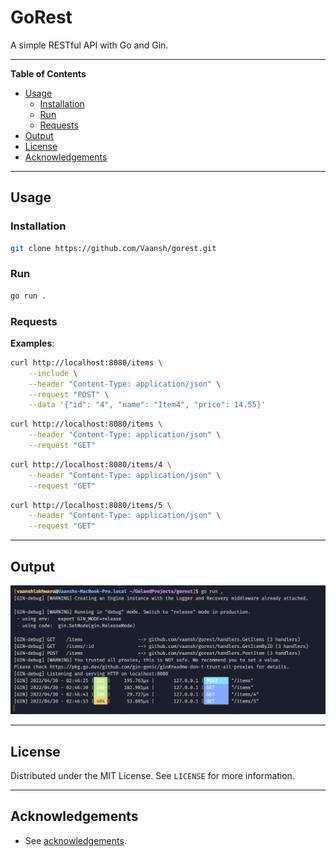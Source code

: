 <h1> GoRest </h1>

A simple RESTful API with Go and Gin.

---

<b> Table of Contents </b>

- [Usage](#usage)
  - [Installation](#installation)
  - [Run](#run)
  - [Requests](#requests)
- [Output](#output)
- [License](#license)
- [Acknowledgements](#acknowledgements)

---

## Usage

### Installation

```sh
git clone https://github.com/Vaansh/gorest.git
```

### Run

```sh
go run .
```

### Requests

**Examples**:

```sh
curl http://localhost:8080/items \
    --include \
    --header "Content-Type: application/json" \
    --request "POST" \
    --data '{"id": "4", "name": "Item4", "price": 14.55}'
```

```sh
curl http://localhost:8080/items \
    --header "Content-Type: application/json" \
    --request "GET"
```

```sh
curl http://localhost:8080/items/4 \
    --header "Content-Type: application/json" \
    --request "GET"
```

```sh
curl http://localhost:8080/items/5 \
    --header "Content-Type: application/json" \
    --request "GET"
```

---

## Output

![Output](https://github.com/Vaansh/gorest/blob/main/docs/resource/server.png)

---

## License

Distributed under the MIT License. See `LICENSE` for more information.

---

## Acknowledgements

- See [acknowledgements](https://github.com/Vaansh/gorest/blob/main/docs/acknowledgements.md).
